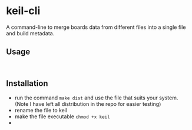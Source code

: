 # keil-cli

A command-line to merge boards data from different files into a single file and build metadata.

## Usage
```
    
```

## Installation

* run the command `make dist` and use the file that suits your system. (Note I have left all distribution in the repo for easier testing)
* rename the file to keil
* make the file executable `chmod +x keil`
* 